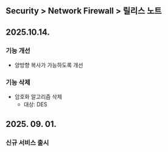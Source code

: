 ## Security > Network Firewall > 릴리스 노트

## 2025.10.14.

### 기능 개선

* 양방향 복사가 가능하도록 개선

### 기능 삭제

* 암호화 알고리즘 삭제
    * 대상: DES

## 2025. 09. 01.

### 신규 서비스 출시